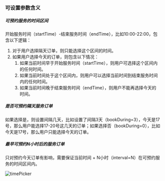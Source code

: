 ### 可设置参数含义

##### 可预约服务的时间区间

开始服务时间（startTime）-结束服务时间（endTime），比如10:00-22:00，包含以下逻辑：

1. 对于用户选择隔天订单，则只能选择这个区间的时间。
2. 如果用户选择今天的订单，则包含以下情况：
   1. 如果当前时间早于开始服务时间（startTime），则用户可选择这个区间内的任何时间。
   2. 如果当前时间处于这个区间内，则用户可以选择当前时间到结束服务时间内的任何时间。
   3. 如果当前时间晚于结束服务时间（endTime），则用户不能再选择今天的时间。

##### 是否可预约隔天服务订单

如果选择是，则设置间隔几天，比如设置了间隔3天（bookDuring=3），今天是17号，那么用户能选择17-20号这几天的订单；如果选择否（bookDuring=0），比如今天是17号，那么用户只能选择今天的订单。

##### 最早可预约N小时后的服务订单

只对预约今天订单有影响，需要保证当前时间 + N小时（interval=N）在可预约服务的时间区间内。

![timePicker](C:\Users\walker\Pictures\timePicker.gif)